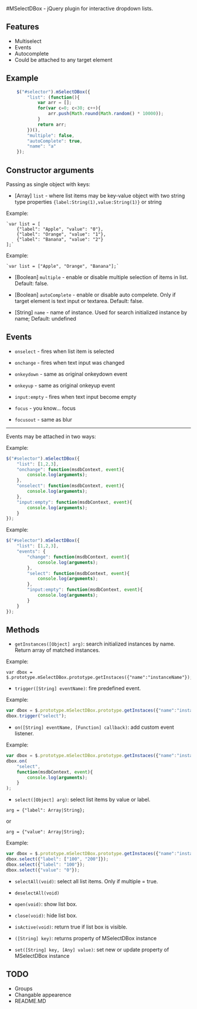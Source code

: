 #MSelectDBox - jQuery plugin for interactive dropdown lists.

Features
----------------------------------
- Multiselect
- Events
- Autocomplete
- Could be attached to any target element

Example
----------------------------------
~~~~~ javascript
	$("#selector").mSelectDBox({
		"list": (function(){
			var arr = [];
			for(var c=0; c<30; c++){
				arr.push(Math.round(Math.random() * 10000));
			}
			return arr;
		})(),
		"multiple": false,
		"autoComplete": true,
		"name": "a"
	});
~~~~~

Constructor arguments
----------------------------------
Passing as single object with keys:

* [Array] `list` - where list items may be key-value object with two string type properties `{label:String(1),value:String(1)}`
or string

Example:
		
	`var list = [
		{"label": "Apple", "value": "0"}, 
		{"label": "Orange", "value": "1"},
		{"label": "Banana", "value": "2"}
	];`

Example:

	`var list = ["Apple", "Orange", "Banana"];`
	
* [Boolean] `multiple` - enable or disable multiple selection of items in list.
Default: false.


* [Boolean] `autoComplete` - enable or disable auto compelete. Only if target element is text input or textarea. 
Default: false.


* [String] `name` - name of instance. Used for search initialized instance by name;
Default: undefined


Events
----------------------------------
* `onselect` - fires when list item is selected

* `onchange` - fires when text input was changed

* `onkeydown` - same as original onkeydown event

* `onkeyup` - same as original onkeyup event

* `input:empty` - fires when text input become empty

* `focus` - you know... focus

* `focusout` - same as blur

--------------------------------------

Events may be attached in two ways:

Example:
~~~~~ javascript
$("#selector").mSelectDBox({
	"list": [1,2,3],
	"onchange": function(msdbContext, event){
		console.log(arguments);
	},
	"onselect": function(msdbContext, event){
		console.log(arguments);
	},
	"input:empty": function(msdbContext, event){
		console.log(arguments);
	}
});
~~~~~

Example:
~~~~~ javascript
$("#selector").mSelectDBox({
	"list": [1,2,3],
	"events": {
		"change": function(msdbContext, event){
			console.log(arguments);
		},
		"select": function(msdbContext, event){
			console.log(arguments);
		},
		"input:empty": function(msdbContext, event){
			console.log(arguments);
		}
	}
});
~~~~~ 

Methods
----------------------------------
* `getInstances([Object] arg)`: search initialized instances by name.
Return array of matched instances.

Example:
```
var dbox = $.prototype.mSelectDBox.prototype.getInstaces({"name":"instanceName"});
```

* `trigger([String] eventName)`: fire predefined event.

Example:
~~~~~ javascript
var dbox = $.prototype.mSelectDBox.prototype.getInstaces({"name":"instanceName"})[0];
dbox.trigger("select");
~~~~~

* `on([String] eventName, [Function] callback)`: add custom event listener.

Example:
~~~~~ javascript
var dbox = $.prototype.mSelectDBox.prototype.getInstaces({"name":"instanceName"})[0];
dbox.on(
	"select", 
	function(msdbContext, event){
		console.log(arguments);
	}
);
~~~~~

* `select([Object] arg)`: select list items by value or label.

`arg = {"label": Array|String};`

or

`arg = {"value": Array|String};`

Example:
~~~~~ javascript
var dbox = $.prototype.mSelectDBox.prototype.getInstaces({"name":"instanceName"})[0];
dbox.select({"label": ["100", "200"]});
dbox.select({"label": "100"});
dbox.select({"value": "0"});
~~~~~

* `selectAll(void)`: select all list items. Only if multiple = true.

* `deselectAll(void)`

* `open(void)`: show list box.

* `close(void)`: hide list box.

* `isActive(void)`: return true if list box is visible.

* `([String] key)`: returns property of MSelectDBox instance

* `set([String] key, [Any] value)`: set new or update property of MSelectDBox instance

TODO
--------------------------------------
- Groups
- Changable appearence
- README.MD